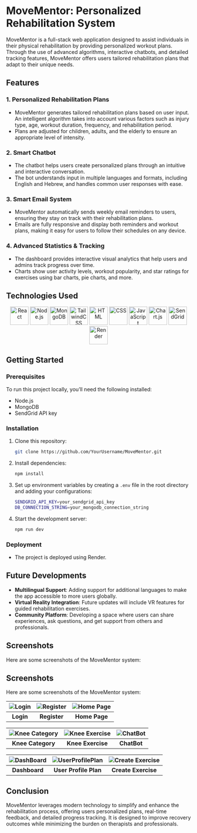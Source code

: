# MoveMentor: Personalized Rehabilitation System

MoveMentor is a full-stack web application designed to assist individuals in their physical rehabilitation by providing personalized workout plans. Through the use of advanced algorithms, interactive chatbots, and detailed tracking features, MoveMentor offers users tailored rehabilitation plans that adapt to their unique needs.

## Features

### 1. **Personalized Rehabilitation Plans**
   - MoveMentor generates tailored rehabilitation plans based on user input. An intelligent algorithm takes into account various factors such as injury type, age, workout duration, frequency, and rehabilitation period.
   - Plans are adjusted for children, adults, and the elderly to ensure an appropriate level of intensity.

### 2. **Smart Chatbot**
   - The chatbot helps users create personalized plans through an intuitive and interactive conversation.
   - The bot understands input in multiple languages and formats, including English and Hebrew, and handles common user responses with ease.

### 3. **Smart Email System**
   - MoveMentor automatically sends weekly email reminders to users, ensuring they stay on track with their rehabilitation plans.
   - Emails are fully responsive and display both reminders and workout plans, making it easy for users to follow their schedules on any device.

### 4. **Advanced Statistics & Tracking**
   - The dashboard provides interactive visual analytics that help users and admins track progress over time.
   - Charts show user activity levels, workout popularity, and star ratings for exercises using bar charts, pie charts, and more.

## Technologies Used

<div align="center">
  <img src="https://img.icons8.com/color/48/000000/react-native.png" alt="React" width="50px"/>
  <img src="https://img.icons8.com/color/48/000000/nodejs.png" alt="Node.js" width="50px"/>
  <img src="https://img.icons8.com/color/48/000000/mongodb.png" alt="MongoDB" width="50px"/>
  <img src="https://img.icons8.com/color/48/000000/tailwindcss.png" alt="TailwindCSS" width="50px"/>
  <img src="https://img.icons8.com/color/48/000000/html-5--v1.png" alt="HTML" width="50px"/>
  <img src="https://img.icons8.com/color/48/000000/css3.png" alt="CSS" width="50px"/>
  <img src="https://img.icons8.com/color/48/000000/javascript--v1.png" alt="JavaScript" width="50px"/>
  <img src="https://img.icons8.com/external-tal-revivo-shadow-tal-revivo/48/000000/external-chartjs-data-visualization-library-for-javascript-logo-shadow-tal-revivo.png" alt="Chart.js" width="50px"/>
  <img src="https://img.icons8.com/external-tal-revivo-color-tal-revivo/48/000000/external-sendgrid-twilio-an-email-marketing-communication-platform-logo-color-tal-revivo.png" alt="SendGrid" width="50px"/>
  <img src="https://img.icons8.com/ios-filled/50/000000/render.png" alt="Render" width="50px"/>
</div>

## Getting Started

### Prerequisites
To run this project locally, you’ll need the following installed:
- Node.js
- MongoDB
- SendGrid API key

### Installation
1. Clone this repository: 
   ```bash
   git clone https://github.com/YourUsername/MoveMentor.git
   ```
2. Install dependencies:
   ```bash
   npm install
   ```
3. Set up environment variables by creating a `.env` file in the root directory and adding your configurations:
   ```bash
   SENDGRID_API_KEY=your_sendgrid_api_key
   DB_CONNECTION_STRING=your_mongodb_connection_string
   ```

4. Start the development server:
   ```bash
   npm run dev
   ```

### Deployment
- The project is deployed using Render.

## Future Developments
- **Multilingual Support**: Adding support for additional languages to make the app accessible to more users globally.
- **Virtual Reality Integration**: Future updates will include VR features for guided rehabilitation exercises.
- **Community Platform**: Developing a space where users can share experiences, ask questions, and get support from others and professionals.

## Screenshots

Here are some screenshots of the MoveMentor system:

## Screenshots

Here are some screenshots of the MoveMentor system:

| ![Login](https://res.cloudinary.com/dd25naa0y/image/upload/v1723983869/ee6f0b17-02ac-480e-b82b-2c9804ff2e63.png) | ![Register](https://res.cloudinary.com/dd25naa0y/image/upload/v1723983993/4f9e9665-a48e-4034-bdde-4ab9d65356d2.png) | ![Home Page](https://res.cloudinary.com/dd25naa0y/image/upload/v1723984019/51ffa86a-1106-4c53-bcdd-2937bbd3d993.png) |
|:--:|:--:|:--:|
| **Login** | **Register** | **Home Page** |

| ![Knee Category](https://res.cloudinary.com/dd25naa0y/image/upload/v1723984042/4c1d980d-198a-42c6-91f6-202dc49b52db.png) | ![Knee Exercise](https://res.cloudinary.com/dd25naa0y/image/upload/v1723984048/02595c19-1b45-4d82-8d6a-600bc700b51e.png) | ![ChatBot](https://res.cloudinary.com/dd25naa0y/image/upload/v1723984054/66806c62-6a2a-492c-a3bc-635a168dd175.png) |
|:--:|:--:|:--:|
| **Knee Category** | **Knee Exercise** | **ChatBot** |

| ![DashBoard](https://res.cloudinary.com/dd25naa0y/image/upload/v1723984064/6d8bf3dc-0a69-44d6-9174-0c08483786b7.png) | ![UserProfilePlan](https://res.cloudinary.com/dd25naa0y/image/upload/v1723984070/9edb00c2-73e4-491d-8611-aa8bf8443686.png) | ![Create Exercise](https://res.cloudinary.com/dd25naa0y/image/upload/v1723984073/803bc79b-15af-40ea-8617-c53502829789.png) |
|:--:|:--:|:--:|
| **Dashboard** | **User Profile Plan** | **Create Exercise** |

## Conclusion
MoveMentor leverages modern technology to simplify and enhance the rehabilitation process, offering users personalized plans, real-time feedback, and detailed progress tracking. It is designed to improve recovery outcomes while minimizing the burden on therapists and professionals.
